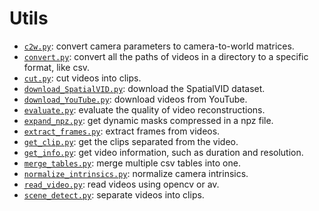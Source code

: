 # Utils

- [`c2w.py`](c2w.py): convert camera parameters to camera-to-world matrices.
- [`convert.py`](convert.py): convert all the paths of videos in a directory to a specific format, like csv.
- [`cut.py`](cut.py): cut videos into clips.
- [`download_SpatialVID.py`](download_SpatialVID.py): download the SpatialVID dataset.
- [`download_YouTube.py`](download_YouTube.py): download videos from YouTube.
- [`evaluate.py`](evaluate.py): evaluate the quality of video reconstructions.
- [`expand_npz.py`](expand_npz.py): get dynamic masks compressed in a npz file.
- [`extract_frames.py`](extract_frames.py): extract frames from videos.
- [`get_clip.py`](get_clip.py): get the clips separated from the video.
- [`get_info.py`](get_info.py): get video information, such as duration and resolution.
- [`merge_tables.py`](merge_tables.py): merge multiple csv tables into one.
- [`normalize_intrinsics.py`](normalize_intrinsics.py): normalize camera intrinsics.
- [`read_video.py`](read_video.py): read videos using opencv or av.
- [`scene_detect.py`](scene_detect.py): separate videos into clips.